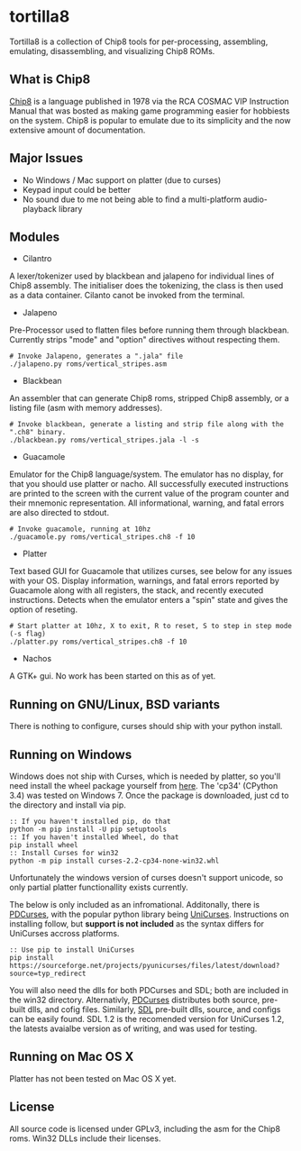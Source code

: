 # tortilla8

Tortilla8 is a collection of Chip8 tools for per-processing, assembling, emulating, disassembling, and visualizing Chip8 ROMs.

What is Chip8
-------------

[Chip8](https://en.wikipedia.org/wiki/CHIP-8) is a language published in 1978 via the RCA COSMAC VIP Instruction Manual that was bosted as making game programming easier for hobbiests on the system. Chip8 is popular to emulate due to its simplicity and the now extensive amount of documentation.

Major Issues
------------

* No Windows / Mac support on platter (due to curses)
* Keypad input could be better
* No sound due to me not being able to find a multi-platform audio-playback library

Modules
-------

* Cilantro

A lexer/tokenizer used by blackbean and jalapeno for individual lines of Chip8 assembly. The initialiser does the tokenizing, the class is then used as a data container. Cilanto canot be invoked from the terminal.

* Jalapeno

Pre-Processor used to flatten files before running them through blackbean. Currently strips "mode" and "option" directives without respecting them.
```
# Invoke Jalapeno, generates a ".jala" file
./jalapeno.py roms/vertical_stripes.asm
```

* Blackbean

An assembler that can generate Chip8 roms, stripped Chip8 assembly, or a listing file (asm with memory addresses).
```
# Invoke blackbean, generate a listing and strip file along with the ".ch8" binary.
./blackbean.py roms/vertical_stripes.jala -l -s
```

* Guacamole

Emulator for the Chip8 language/system. The emulator has no display, for that you should use platter or nacho. All successfully executed instructions are printed to the screen with the current value of the program counter and their mnemonic representation. All informational, warning, and fatal errors are also directed to stdout.
```
# Invoke guacamole, running at 10hz
./guacamole.py roms/vertical_stripes.ch8 -f 10
```

* Platter

Text based GUI for Guacamole that utilizes curses, see below for any issues with your OS. Display information, warnings, and fatal errors reported by Guacamole along with all registers, the stack, and recently executed instructions. Detects when the emulator enters a "spin" state and gives the option of reseting.
```
# Start platter at 10hz, X to exit, R to reset, S to step in step mode (-s flag)
./platter.py roms/vertical_stripes.ch8 -f 10
```

* Nachos

A GTK+ gui. No work has been started on this as of yet.

Running on GNU/Linux, BSD variants
-----------------------------------

There is nothing to configure, curses should ship with your python install.

Running on Windows
------------------

Windows does not ship with Curses, which is needed by platter, so you'll need install the wheel package yourself from [here](http://www.lfd.uci.edu/~gohlke/pythonlibs/). The 'cp34' (CPython 3.4) was tested on Windows 7. Once the package is downloaded, just cd to the directory and install via pip.
```
:: If you haven't installed pip, do that
python -m pip install -U pip setuptools
:: If you haven't installed Wheel, do that
pip install wheel
:: Install Curses for win32
python -m pip install curses-2.2-cp34-none-win32.whl
```
Unfortunately the windows version of curses doesn't support unicode, so only partial platter functionallity exists currently.

The below is only included as an infromational.
Additonally, there is [PDCurses](https://pdcurses.sourceforge.io/), with the popular python library being [UniCurses](https://pdcurses.sourceforge.io/). Instructions on installing follow, but **support is not included** as the syntax differs for UniCurses accross platforms.
```
:: Use pip to install UniCurses
pip install https://sourceforge.net/projects/pyunicurses/files/latest/download?source=typ_redirect
```
You will also need the dlls for both PDCurses and SDL; both are included in the win32 directory. Alternativly, [PDCurses](https://pdcurses.sourceforge.io/) distributes both source, pre-built dlls, and cofig files. Similarly, [SDL](https://www.libsdl.org/download-1.2.php) pre-built dlls, source, and configs can be easily found. SDL 1.2 is the recomended version for UniCurses 1.2, the latests avaialbe version as of writing, and was used for testing.

Running on Mac OS X
-------------------

Platter has not been tested on Mac OS X yet.

License
-------

All source code is licensed under GPLv3, including the asm for the Chip8 roms. Win32 DLLs include their licenses.

